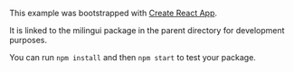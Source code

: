 This example was bootstrapped with [Create React App](https://github.com/facebook/create-react-app).

It is linked to the milingui package in the parent directory for development purposes.

You can run `npm install` and then `npm start` to test your package.
